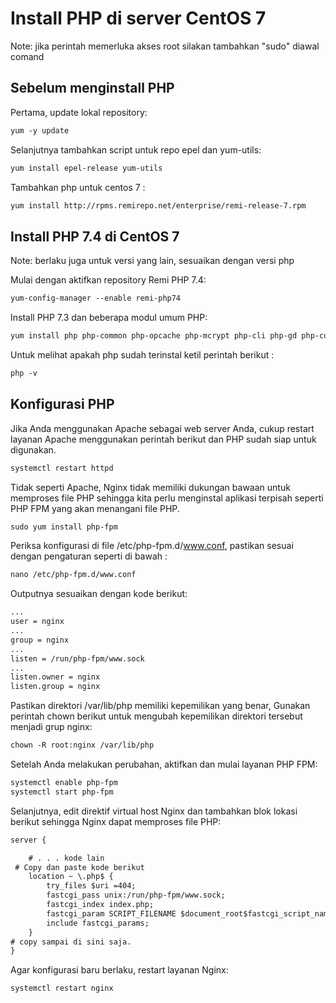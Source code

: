 # Install PHP di server CentOS 7

Note: jika perintah memerluka akses root silakan tambahkan "sudo" diawal comand

## Sebelum menginstall PHP

Pertama, update lokal repository:

```html
yum -y update
```

Selanjutnya tambahkan script untuk repo epel dan yum-utils:

```html
yum install epel-release yum-utils
```

Tambahkan php untuk centos 7 :

```html
yum install http://rpms.remirepo.net/enterprise/remi-release-7.rpm
```

## Install PHP 7.4 di CentOS 7

Note: berlaku juga untuk versi yang lain, sesuaikan dengan versi php

Mulai dengan aktifkan repository Remi PHP 7.4:

```html
yum-config-manager --enable remi-php74
```

Install PHP 7.3 dan beberapa modul umum PHP:

```html
yum install php php-common php-opcache php-mcrypt php-cli php-gd php-curl php-mysqlnd php-mbstring php-xml
```

Untuk melihat apakah php sudah terinstal ketil perintah berikut :

```html
php -v
```

## Konfigurasi PHP

Jika Anda menggunakan Apache sebagai web server Anda, cukup restart layanan Apache menggunakan perintah berikut dan PHP sudah siap untuk digunakan.

```html
systemctl restart httpd
```

Tidak seperti Apache, Nginx tidak memiliki dukungan bawaan untuk memproses file PHP sehingga kita perlu menginstal aplikasi terpisah seperti PHP FPM yang akan menangani file PHP.

```html
sudo yum install php-fpm
```

Periksa konfigurasi di file /etc/php-fpm.d/www.conf, pastikan sesuai dengan pengaturan seperti di bawah :

```html
nano /etc/php-fpm.d/www.conf
```

Outputnya sesuaikan dengan kode berikut:

```html
...
user = nginx
...
group = nginx
...
listen = /run/php-fpm/www.sock
...
listen.owner = nginx
listen.group = nginx
```

Pastikan direktori /var/lib/php memiliki kepemilikan yang benar, Gunakan perintah chown berikut untuk mengubah kepemilikan direktori tersebut menjadi grup nginx:

```html
chown -R root:nginx /var/lib/php
```

Setelah Anda melakukan perubahan, aktifkan dan mulai layanan PHP FPM:

```html
systemctl enable php-fpm
systemctl start php-fpm
```

Selanjutnya, edit direktif virtual host Nginx dan tambahkan blok lokasi berikut sehingga Nginx dapat memproses file PHP:

```html
server {

    # . . . kode lain 
 # Copy dan paste kode berikut
    location ~ \.php$ {
        try_files $uri =404;
        fastcgi_pass unix:/run/php-fpm/www.sock;
        fastcgi_index index.php;
        fastcgi_param SCRIPT_FILENAME $document_root$fastcgi_script_name;
        include fastcgi_params;
    }
# copy sampai di sini saja.
}
```

Agar konfigurasi baru berlaku, restart layanan Nginx:

```html
systemctl restart nginx
```
